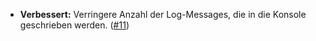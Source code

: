 * **Verbessert:** Verringere Anzahl der Log-Messages, die in die Konsole geschrieben werden. ([#11](https://github.com/rugk/website-dark-mode-switcher/issues/11))
